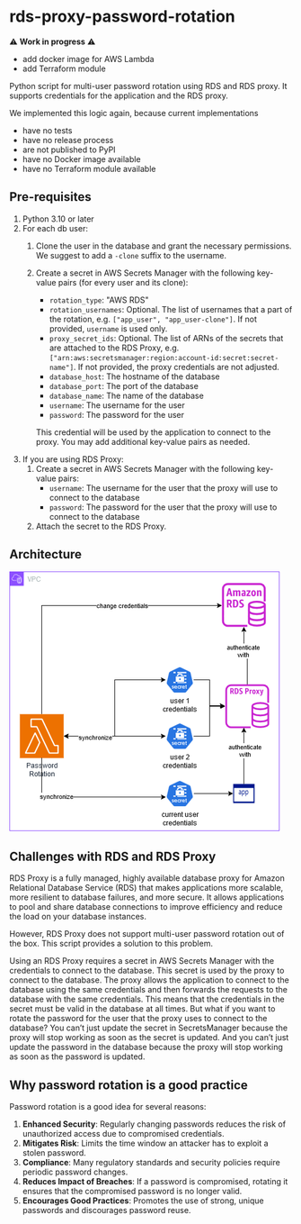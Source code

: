 # rds-proxy-password-rotation

:warning: **Work in progress** :warning:

- add docker image for AWS Lambda
- add Terraform module

Python script for multi-user password rotation using RDS and RDS proxy. It supports credentials for the application and the RDS
proxy.

We implemented this logic again, because current implementations

- have no tests
- have no release process
- are not published to PyPI
- have no Docker image available
- have no Terraform module available

## Pre-requisites

1. Python 3.10 or later
2. For each db user:
   1. Clone the user in the database and grant the necessary permissions. We suggest to add a `-clone` suffix to the username.
   2. Create a secret in AWS Secrets Manager with the following key-value pairs (for every user and its clone):
      - `rotation_type`: "AWS RDS"
      - `rotation_usernames`: Optional. The list of usernames that a part of the rotation, e.g. `["app_user", "app_user-clone"]`. If not provided, `username` is used only.
      - `proxy_secret_ids`: Optional. The list of ARNs of the secrets that are attached to the RDS Proxy, e.g. `["arn:aws:secretsmanager:region:account-id:secret:secret-name"]`. If not provided, the proxy credentials are not adjusted.
      - `database_host`: The hostname of the database
      - `database_port`: The port of the database
      - `database_name`: The name of the database
      - `username`: The username for the user
      - `password`: The password for the user

      This credential will be used by the application to connect to the proxy. You may add additional key-value pairs as needed.
3. If you are using RDS Proxy:
   1. Create a secret in AWS Secrets Manager with the following key-value pairs:
      - `username`: The username for the user that the proxy will use to connect to the database
      - `password`: The password for the user that the proxy will use to connect to the database
   2. Attach the secret to the RDS Proxy.

## Architecture

![Architecture](assets/architecture.png)

## Challenges with RDS and RDS Proxy

RDS Proxy is a fully managed, highly available database proxy for Amazon Relational Database Service (RDS) that makes applications
more scalable, more resilient to database failures, and more secure. It allows applications to pool and share database connections
to improve efficiency and reduce the load on your database instances.

However, RDS Proxy does not support multi-user password rotation out of the box. This script provides a solution to this problem.

Using an RDS Proxy requires a secret in AWS Secrets Manager with the credentials to connect to the database. This secret is used by
the proxy to connect to the database. The proxy allows the application to connect to the database using the same credentials and
then forwards the requests to the database with the same credentials. This means that the credentials in the secret must be valid
in the database at all times. But what if you want to rotate the password for the user that the proxy uses to connect to the
database? You can’t just update the secret in SecretsManager because the proxy will stop working as soon as the secret is updated.
And you can’t just update the password in the database because the proxy will stop working as soon as the password is updated.

## Why password rotation is a good practice

Password rotation is a good idea for several reasons:

1. **Enhanced Security**: Regularly changing passwords reduces the risk of unauthorized access due to compromised credentials.
2. **Mitigates Risk**: Limits the time window an attacker has to exploit a stolen password.
3. **Compliance**: Many regulatory standards and security policies require periodic password changes.
4. **Reduces Impact of Breaches**: If a password is compromised, rotating it ensures that the compromised password is no longer valid.
5. **Encourages Good Practices**: Promotes the use of strong, unique passwords and discourages password reuse.

